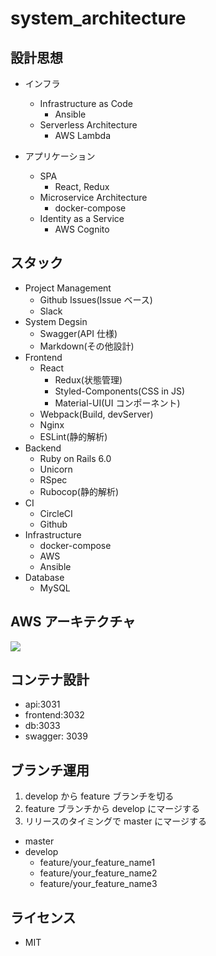 # system_architecture

## 設計思想

- インフラ

  - Infrastructure as Code
    - Ansible
  - Serverless Architecture
    - AWS Lambda

- アプリケーション
  - SPA
    - React, Redux
  - Microservice Architecture
    - docker-compose
  - Identity as a Service
    - AWS Cognito

## スタック

- Project Management
  - Github Issues(Issue ベース)
  - Slack
- System Degsin
  - Swagger(API 仕様)
  - Markdown(その他設計)
- Frontend
  - React
    - Redux(状態管理)
    - Styled-Components(CSS in JS)
    - Material-UI(UI コンポーネント)
  - Webpack(Build, devServer)
  - Nginx
  - ESLint(静的解析)
- Backend
  - Ruby on Rails 6.0
  - Unicorn
  - RSpec
  - Rubocop(静的解析)
- CI
  - CircleCI
  - Github
- Infrastructure
  - docker-compose
  - AWS
  - Ansible
- Database
  - MySQL

## AWS アーキテクチャ

![](https://i.imgur.com/d7N6wXH.png)

## コンテナ設計

- api:3031
- frontend:3032
- db:3033
- swagger: 3039

## ブランチ運用

1. develop から feature ブランチを切る
2. feature ブランチから develop にマージする
3. リリースのタイミングで master にマージする

- master
- develop
  - feature/your_feature_name1
  - feature/your_feature_name2
  - feature/your_feature_name3

## ライセンス

- MIT
